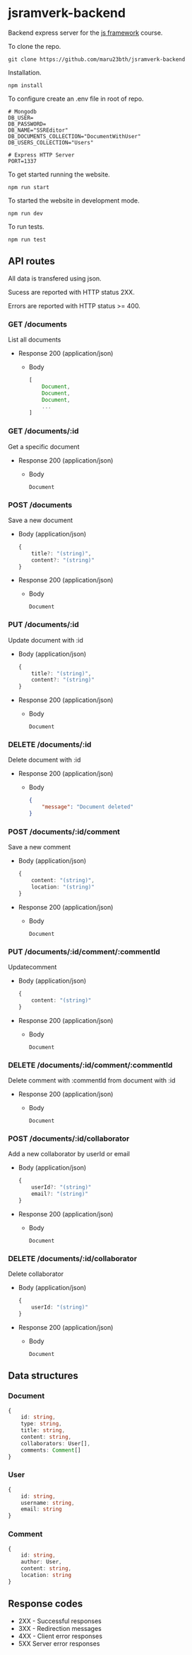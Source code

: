 # jsramverk-backend

Backend express server for the [js framework](https://jsramverk.se/) course.


To clone the repo.

```
git clone https://github.com/maru23bth/jsramverk-backend
```

Installation.
```
npm install
```

To configure create an .env file in root of repo.
```
# Mongodb
DB_USER=
DB_PASSWORD=
DB_NAME="SSREditor"
DB_DOCUMENTS_COLLECTION="DocumentWithUser"
DB_USERS_COLLECTION="Users"

# Express HTTP Server
PORT=1337
```


To get started running the website.
```
npm run start
```

To started the website in development mode.
```
npm run dev
```

To run tests.
```
npm run test
```


## API routes

All data is transfered using json.

Sucess are reported with HTTP status 2XX.

Errors are reported with HTTP status >= 400.

### GET /documents
List all documents

+ Response 200 (application/json)

    + Body

        ```ts
        [
            Document,
            Document,
            Document,
            ...
        ]
        ```

### GET /documents/:id
Get a specific document

+ Response 200 (application/json)

    + Body

        ```
        Document
        ```


### POST /documents
Save a new document

+ Body (application/json)

    ```ts
    {
        title?: "(string)",
        content?: "(string)"
    }
    ```

+ Response 200 (application/json)

    + Body

        ```
        Document
        ```

### PUT /documents/:id
Update document with :id

+ Body (application/json)

    ```ts
    {
        title?: "(string)",
        content?: "(string)"
    }
    ```

+ Response 200 (application/json)

    + Body

        ```
        Document
        ```

### DELETE /documents/:id
Delete document with :id

+ Response 200 (application/json)

    + Body

        ```json
        {
            "message": "Document deleted"
        }
        ```


### POST /documents/:id/comment
Save a new comment

+ Body (application/json)

    ```ts
    {
        content: "(string)",
        location: "(string)"
    }
    ```

+ Response 200 (application/json)

    + Body

        ```
        Document
        ```

### PUT /documents/:id/comment/:commentId
Updatecomment

+ Body (application/json)

    ```ts
    {
        content: "(string)"
    }
    ```

+ Response 200 (application/json)

    + Body

        ```
        Document
        ```



 

### DELETE /documents/:id/comment/:commentId
Delete comment with :commentId from document with :id

+ Response 200 (application/json)

    + Body

        ```
        Document
        ```


### POST /documents/:id/collaborator
Add a new collaborator by userId or email

+ Body (application/json)

    ```ts
    {
        userId?: "(string)"
        email?: "(string)"
    }
    ```

+ Response 200 (application/json)

    + Body

        ```
        Document
        ```

### DELETE /documents/:id/collaborator
Delete collaborator

+ Body (application/json)

    ```ts
    {
        userId: "(string)"
    }
    ```

+ Response 200 (application/json)

    + Body

        ```
        Document
        ```


## Data structures

### Document

```ts
{
    id: string,
    type: string,
    title: string,
    content: string,
    collaborators: User[],
    comments: Comment[]
}
```

### User
```ts
{
    id: string,
    username: string,
    email: string
}
```

### Comment
```ts
{
    id: string,
    author: User,
    content: string,
    location: string
}
```

## Response codes
- 2XX - Successful responses
- 3XX - Redirection messages
- 4XX - Client error responses
- 5XX Server error responses
